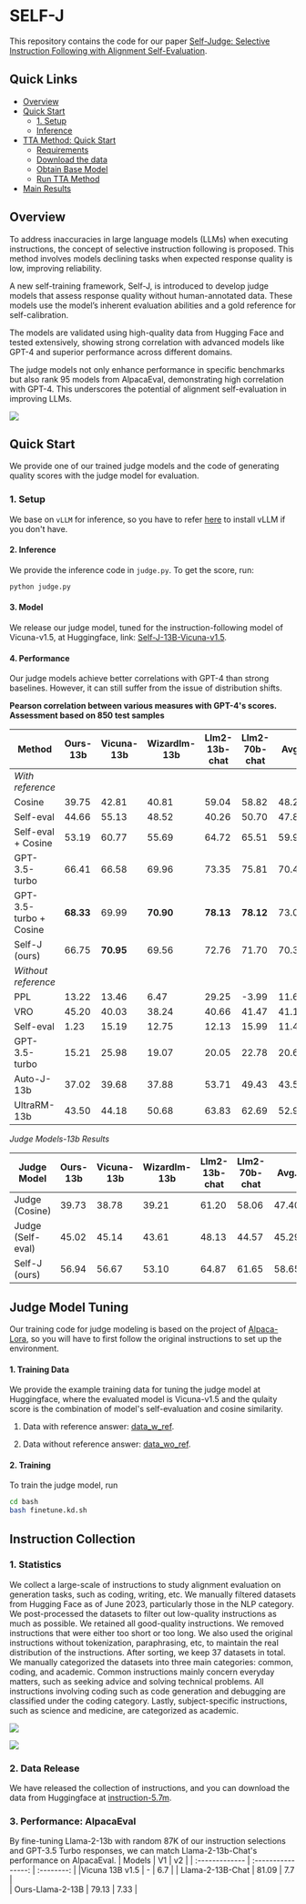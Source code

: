 # SELF-J

This repository contains the code for our paper [Self-Judge: Selective Instruction Following with Alignment Self-Evaluation](). 


## Quick Links
  - [Overview](#overview)
  - [Quick Start](#quick-start)
    - [1. Setup](#1-setup)
    - [Inference](#inference)
  - [TTA Method: Quick Start](#tta-method-quick-start)
    - [Requirements](#requirements)
    - [Download the data](#download-the-data)
    - [Obtain Base Model](#obtain-base-model)
    - [Run TTA Method](#run-tta-method)
  - [Main Results](#main-results)


## Overview
To address inaccuracies in large language models (LLMs) when executing instructions, the concept of selective instruction following is proposed. This method involves models declining tasks when expected response quality is low, improving reliability.

A new self-training framework, Self-J, is introduced to develop judge models that assess response quality without human-annotated data. These models use the model’s inherent evaluation abilities and a gold reference for self-calibration.

The models are validated using high-quality data from Hugging Face and tested extensively, showing strong correlation with advanced models like GPT-4 and superior performance across different domains.

The judge models not only enhance performance in specific benchmarks but also rank 95 models from AlpacaEval, demonstrating high correlation with GPT-4. This underscores the potential of alignment self-evaluation in improving LLMs.


![](./figures/method.png)



## Quick Start
We provide one of our trained judge models and the code of generating quality scores with the judge model for evaluation. 

### 1. Setup
We base on `vLLM` for inference, so you have to refer [here](https://docs.vllm.ai/en/latest/getting_started/installation.html) to install vLLM if you don't have. 

#### 2. Inference
We provide the inference code in `judge.py`. To get the score, run:
```bash
python judge.py
```

#### 3. Model
We release our judge model, tuned for the instruction-following model of Vicuna-v1.5, at Huggingface, link: [Self-J-13B-Vicuna-v1.5](https://huggingface.co/oceanpty/Self-J). 

#### 4. Performance
Our judge models achieve better correlations with GPT-4 than strong baselines. However, it can still suffer from the issue of distribution shifts.

**Pearson correlation between various measures with GPT-4's scores. Assessment based on 850 test samples**

| Method                  | Ours-13b | Vicuna-13b | Wizardlm-13b | Llm2-13b-chat | Llm2-70b-chat | Avg.   |
|-------------------------|----------|------------|--------------|---------------|---------------|--------|
| *With reference*      |          |            |              |               |               |        |
| Cosine                  | 39.75    | 42.81      | 40.81        | 59.04         | 58.82         | 48.25  |
| Self-eval               | 44.66    | 55.13      | 48.52        | 40.26         | 50.70         | 47.85  |
| Self-eval + Cosine      | 53.19    | 60.77      | 55.69        | 64.72         | 65.51         | 59.98  |
| GPT-3.5-turbo           | 66.41    | 66.58      | 69.96        | 73.35         | 75.81         | 70.42  |
| GPT-3.5-turbo + Cosine  | **68.33**| 69.99      | **70.90**    | **78.13**     | **78.12**     | 73.09  |
| Self-J (ours)           | 66.75    | **70.95**  | 69.56        | 72.76         | 71.70         | 70.34  |
| *Without reference*   |          |            |              |               |               |        |
| PPL                     | 13.22    | 13.46      | 6.47         | 29.25         | -3.99         | 11.68  |
| VRO                     | 45.20    | 40.03      | 38.24        | 40.66         | 41.47         | 41.12  |
| Self-eval               | 1.23     | 15.19      | 12.75        | 12.13         | 15.99         | 11.46  |
| GPT-3.5-turbo           | 15.21    | 25.98      | 19.07        | 20.05         | 22.78         | 20.62  |
| Auto-J-13b              | 37.02    | 39.68      | 37.88        | 53.71         | 49.43         | 43.54  |
| UltraRM-13b             | 43.50    | 44.18      | 50.68        | 63.83         | 62.69         | 52.98  |

*Judge Models-13b Results*

| Judge Model               | Ours-13b | Vicuna-13b | Wizardlm-13b | Llm2-13b-chat | Llm2-70b-chat | Avg.   |
|---------------------------|----------|------------|--------------|---------------|---------------|--------|
| Judge (Cosine)            | 39.73    | 38.78      | 39.21        | 61.20         | 58.06         | 47.40  |
| Judge (Self-eval)         | 45.02    | 45.14      | 43.61        | 48.13         | 44.57         | 45.29  |
| Self-J (ours)             | 56.94    | 56.67      | 53.10        | 64.87         | 61.65         | 58.65  |




## Judge Model Tuning
Our training code for judge modeling is based on the project of [Alpaca-Lora](https://github.com/tloen/alpaca-lora), so you will have to first follow the original instructions to set up the environment. 


#### 1. Training Data
We provide the example training data for tuning the judge model at Huggingface, where the evaluated model is Vicuna-v1.5 and the qulaity score is the combination of model's self-evaluation and cosine similarity. 

1. Data with reference answer: [data_w_ref](https://huggingface.co/datasets/oceanpty/self-j/blob/main/training_set.round1.cosine_reivew.w_ref.category%3D1-10.review_by_vicuna-13b-v1.5.base_model%3Dvicuna-13b-v1.5.num%3D30k.json). 

2. Data without reference answer: [data_wo_ref](https://huggingface.co/datasets/oceanpty/self-j/blob/main/training_set.round1.cosine_reivew.wo_ref.category%3D1-10.review_by_vicuna-13b-v1.5.base_model%3Dvicuna-13b-v1.5.num%3D30k.json). 

#### 2. Training
To train the judge model, run
```bash
cd bash
bash finetune.kd.sh
```


## Instruction Collection
### 1. Statistics
We collect a large-scale of instructions to study alignment evaluation on generation tasks, such as coding, writing, etc. We manually filtered datasets from Hugging Face as of June 2023, particularly those in the NLP category. 
We post-processed the datasets to filter out low-quality instructions as much as possible. 
We retained all good-quality instructions. We removed instructions that were either too short or too long. We also used the original instructions without tokenization, paraphrasing, etc, to maintain the real distribution of the instructions. After sorting, we keep 37 datasets in total. We manually categorized the datasets into three main categories: common, coding, and academic. Common instructions mainly concern everyday matters, such as seeking advice and solving technical problems. All instructions involving coding such as code generation and debugging are classified under the coding category. Lastly, subject-specific instructions, such as science and medicine, are categorized as academic. 

![](./figures/instruction_statistics_2.png)

![](./figures/instruction_statistics.png)

### 2. Data Release
We have released the collection of instructions, and you can download the data from Huggingface at [instruction-5.7m](https://huggingface.co/datasets/oceanpty/Self-J/blob/main/large_scale_instruction_collection.num%3D5754412.jsonl). 


### 3. Performance: AlpacaEval
By fine-tuning Llama-2-13b with random 87K of our instruction selections and
GPT-3.5 Turbo responses, we can match Llama-2-13b-Chat's performance on AlpacaEval.
| Models | V1 | v2 |
| :------------- | :----------------: | :--------: | 
|Vicuna 13B v1.5    |  - | 6.7 |
| Llama-2-13B-Chat    |  81.09 |     7.7    |    
| Ours-Llama-2-13B     |  79.13  |     7.33     |   






